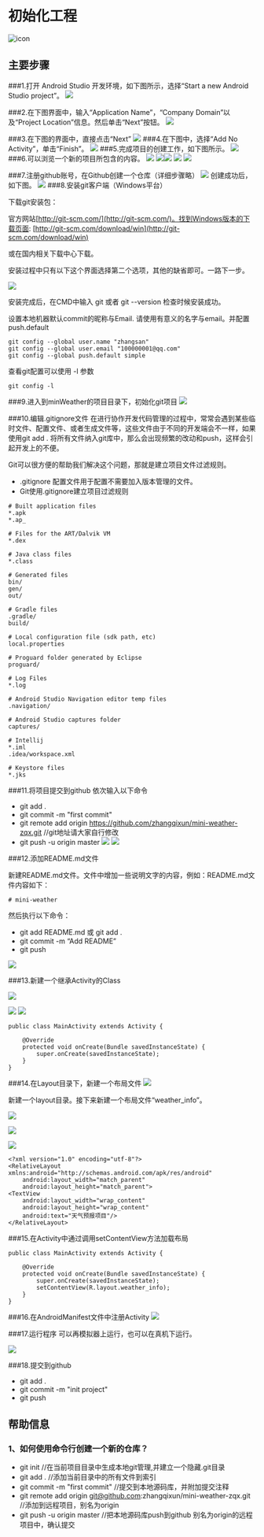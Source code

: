 # 初始化工程
![icon](http://mobile100.zhangqx.com/assets/images/lp2.jpg)




## 主要步骤

###1.打开 Android	Studio 开发环境，如下图所示，选择“Start	a	new	Android	Studio	project”。
![](imags/01/1-1.png)

###2.在下图界面中，输入“Application	Name”，“Company	Domain”以及“Project	Location”信息。然后单击“Next”按钮。
![](imags/01/1-2.png)

###3.在下图的界面中，直接点击“Next”
![](imags/01/1-3.png)
###4.在下图中，选择“Add No Activity”，单击“Finish”。
![](imags/01/1-4.png)
###5.完成项目的创建工作，如下图所示。
![](imags/01/1-5.png)
###6.可以浏览一个新的项目所包含的内容。
![](imags/01/1-6.png)
![](imags/01/1-7.png)![](imags/01/1-8.png)
![](imags/01/1-15.png)
![](imags/01/1-16.png)

###7.注册github账号，在Github创建一个仓库（详细步骤略）
![](imags/01/1-10.png)
创建成功后，如下图。
![](imags/01/1-11.png)
###8.安装git客户端（Windows平台）

下载git安装包：

官方网站[http://git-scm.com/](http://git-scm.com/)。找到Windows版本的下载页面: [http://git-scm.com/download/win](http://git-scm.com/download/win)

或在国内相关下载中心下载。


安装过程中只有以下这个界面选择第二个选项，其他的缺省即可。一路下一步。

![](imags/01/1-07_GitPath.png)

安装完成后，在CMD中输入 git 或者 git --version 检查时候安装成功。

设置本地机器默认commit的昵称与Email. 请使用有意义的名字与email。并配置 push.default

```
git config --global user.name "zhangsan"
git config --global user.email "100000001@qq.com"
git config --global push.default simple
```

查看git配置可以使用 -l 参数

```git config -l```

###9.进入到minWeather的项目目录下，初始化git项目
![](imags/01/1-9.png)

###10.编辑.gitignore文件
在进行协作开发代码管理的过程中，常常会遇到某些临时文件、配置文件、或者生成文件等，这些文件由于不同的开发端会不一样，如果使用git add . 将所有文件纳入git库中，那么会出现频繁的改动和push，这样会引起开发上的不便。

Git可以很方便的帮助我们解决这个问题，那就是建立项目文件过滤规则。
* .gitignore 配置文件用于配置不需要加入版本管理的文件。
* Git使用.gitignore建立项目过滤规则


```
# Built application files
*.apk
*.ap_

# Files for the ART/Dalvik VM
*.dex

# Java class files
*.class

# Generated files
bin/
gen/
out/

# Gradle files
.gradle/
build/

# Local configuration file (sdk path, etc)
local.properties

# Proguard folder generated by Eclipse
proguard/

# Log Files
*.log

# Android Studio Navigation editor temp files
.navigation/

# Android Studio captures folder
captures/

# Intellij
*.iml
.idea/workspace.xml

# Keystore files
*.jks
```


###11.将项目提交到github
依次输入以下命令
* git add . 
* git commit -m "first commit" 
* git remote add origin https://github.com/zhangqixun/mini-weather-zqx.git //git地址请大家自行修改
* git push -u origin master 
![](imags/01/1-12.png)
![](imags/01/1-13.png)

###12.添加README.md文件

新建README.md文件。文件中增加一些说明文字的内容，例如：README.md文件内容如下：
```
# mini-weather
```
然后执行以下命令：
* git add README.md   或 git add .
* git commit -m “Add README”
* git push

![](imags/01/1-14.png)

###13.新建一个继承Activity的Class

![](imags/01/2-2.png)

![](imags/01/2-3.png)
![](imags/01/2-4.png)

```
public class MainActivity extends Activity {

    @Override
    protected void onCreate(Bundle savedInstanceState) {
        super.onCreate(savedInstanceState);
    }
}

```
###14.在Layout目录下，新建一个布局文件
![](imags/01/2-5.png)

新建一个layout目录。接下来新建一个布局文件“weather_info”。

![](imags/01/2-6.png)

![](imags/01/2-7.png)

![](imags/01/2-8.png)
```
<?xml version="1.0" encoding="utf-8"?>
<RelativeLayout xmlns:android="http://schemas.android.com/apk/res/android"
    android:layout_width="match_parent"
    android:layout_height="match_parent">
<TextView
    android:layout_width="wrap_content"
    android:layout_height="wrap_content"
    android:text="天气预报项目"/>
</RelativeLayout>

```



###15.在Activity中通过调用setContentView方法加载布局


```
public class MainActivity extends Activity {

    @Override
    protected void onCreate(Bundle savedInstanceState) {
        super.onCreate(savedInstanceState);
        setContentView(R.layout.weather_info);
    }
}
```

###16.在AndroidManifest文件中注册Activity
![](imags/01/2-9.png)


###17.运行程序
可以再模拟器上运行，也可以在真机下运行。


![](imags/01/2-10.png)

###18.提交到github

* git add .
* git commit -m "init project" 
* git push


## 帮助信息
### 1、如何使用命令行创建一个新的仓库？
* git init //在当前项目目录中生成本地git管理,并建立一个隐藏.git目录
* git add . //添加当前目录中的所有文件到索引
* git commit -m "first commit" //提交到本地源码库，并附加提交注释
* git remote add origin git@github.com:zhangqixun/mini-weather-zqx.git //添加到远程项目，别名为origin
* git push -u origin master //把本地源码库push到github 别名为origin的远程项目中，确认提交




